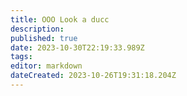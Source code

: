 ```yaml
---
title: OOO Look a ducc
description: 
published: true
date: 2023-10-30T22:19:33.989Z
tags: 
editor: markdown
dateCreated: 2023-10-26T19:31:18.204Z
---
```


<div id="fake"></div>